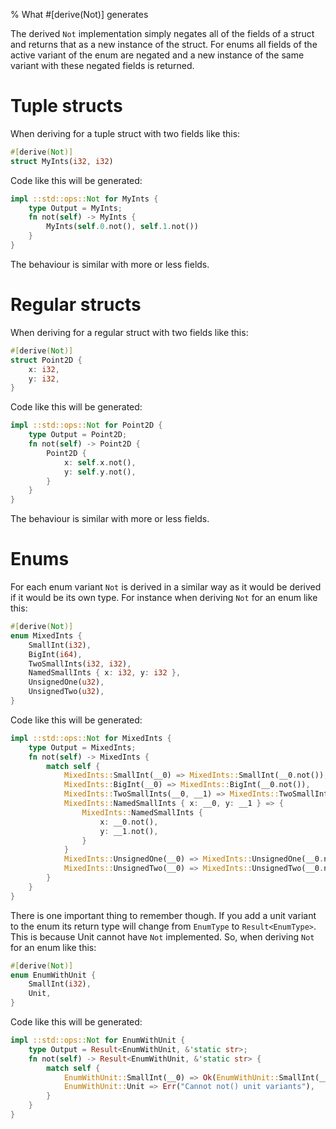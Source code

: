 % What #[derive(Not)] generates

The derived `Not` implementation simply negates all of the fields of a
struct and returns that as a new instance of the struct.
For enums all fields of the active variant of the enum are negated and a new
instance of the same variant with these negated fields is returned.

# Tuple structs

When deriving for a tuple struct with two fields like this:

```rust
#[derive(Not)]
struct MyInts(i32, i32)
```

Code like this will be generated:

```rust
impl ::std::ops::Not for MyInts {
    type Output = MyInts;
    fn not(self) -> MyInts {
        MyInts(self.0.not(), self.1.not())
    }
}
```

The behaviour is similar with more or less fields.


# Regular structs

When deriving for a regular struct with two fields like this:

```rust
#[derive(Not)]
struct Point2D {
    x: i32,
    y: i32,
}
```

Code like this will be generated:

```rust
impl ::std::ops::Not for Point2D {
    type Output = Point2D;
    fn not(self) -> Point2D {
        Point2D {
            x: self.x.not(),
            y: self.y.not(),
        }
    }
}
```

The behaviour is similar with more or less fields.


# Enums

For each enum variant `Not` is derived in a similar way as it would be derived
if it would be its own type.
For instance when deriving `Not` for an enum like this:

```rust
#[derive(Not)]
enum MixedInts {
    SmallInt(i32),
    BigInt(i64),
    TwoSmallInts(i32, i32),
    NamedSmallInts { x: i32, y: i32 },
    UnsignedOne(u32),
    UnsignedTwo(u32),
}
```

Code like this will be generated:

```rust
impl ::std::ops::Not for MixedInts {
    type Output = MixedInts;
    fn not(self) -> MixedInts {
        match self {
            MixedInts::SmallInt(__0) => MixedInts::SmallInt(__0.not()),
            MixedInts::BigInt(__0) => MixedInts::BigInt(__0.not()),
            MixedInts::TwoSmallInts(__0, __1) => MixedInts::TwoSmallInts(__0.not(), __1.not()),
            MixedInts::NamedSmallInts { x: __0, y: __1 } => {
                MixedInts::NamedSmallInts {
                    x: __0.not(),
                    y: __1.not(),
                }
            }
            MixedInts::UnsignedOne(__0) => MixedInts::UnsignedOne(__0.not()),
            MixedInts::UnsignedTwo(__0) => MixedInts::UnsignedTwo(__0.not()),
        }
    }
}
```

There is one important thing to remember though.
If you add a unit variant to the enum its return type will change from
`EnumType` to `Result<EnumType>`.
This is because Unit cannot have `Not` implemented.
So, when deriving `Not` for an enum like this:

```rust
#[derive(Not)]
enum EnumWithUnit {
    SmallInt(i32),
    Unit,
}
```

Code like this will be generated:

```rust
impl ::std::ops::Not for EnumWithUnit {
    type Output = Result<EnumWithUnit, &'static str>;
    fn not(self) -> Result<EnumWithUnit, &'static str> {
        match self {
            EnumWithUnit::SmallInt(__0) => Ok(EnumWithUnit::SmallInt(__0.not())),
            EnumWithUnit::Unit => Err("Cannot not() unit variants"),
        }
    }
}
```
